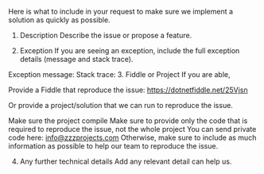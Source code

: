 Here is what to include in your request to make sure we implement a solution as quickly as possible.

1. Description
Describe the issue or propose a feature.

2. Exception
If you are seeing an exception, include the full exception details (message and stack trace).

Exception message:
Stack trace:
3. Fiddle or Project
If you are able,

Provide a Fiddle that reproduce the issue: https://dotnetfiddle.net/25Vjsn

Or provide a project/solution that we can run to reproduce the issue.

Make sure the project compile
Make sure to provide only the code that is required to reproduce the issue, not the whole project
You can send private code here: info@zzzprojects.com
Otherwise, make sure to include as much information as possible to help our team to reproduce the issue.

4. Any further technical details
Add any relevant detail can help us.
